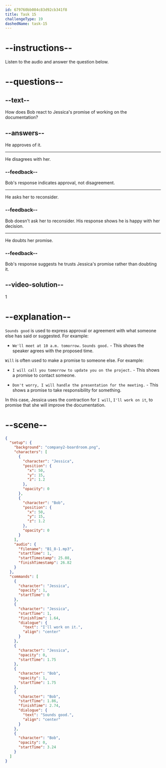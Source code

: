 ```yaml
---
id: 679760bb084c83d92cb341f8
title: Task 15
challengeType: 19
dashedName: task-15
---
```


<!-- (Audio) Jessica: I'll work on it. Bob: Sounds good. -->

# --instructions--

Listen to the audio and answer the question below.

# --questions--

## --text--

How does Bob react to Jessica's promise of working on the documentation?

## --answers--

He approves of it.

---

He disagrees with her.

### --feedback--

Bob's response indicates approval, not disagreement.

---

He asks her to reconsider.

### --feedback--

Bob doesn't ask her to reconsider. His response shows he is happy with her decision.

---

He doubts her promise.

### --feedback--

Bob's response suggests he trusts Jessica's promise rather than doubting it.

## --video-solution--

1

# --explanation--

`Sounds good` is used to express approval or agreement with what someone else has said or suggested. For example:  

- `We'll meet at 10 a.m. tomorrow.` `Sounds good.` - This shows the speaker agrees with the proposed time.

`Will` is often used to make a promise to someone else. For example:

- `I will call you tomorrow to update you on the project.` - This shows a promise to contact someone.

- `Don't worry, I will handle the presentation for the meeting.` - This shows a promise to take responsibility for something.

In this case, Jessica uses the contraction for `I will`, `I'll work on it`, to promise that she will improve the documentation.

# --scene--

```json
{
  "setup": {
    "background": "company2-boardroom.png",
    "characters": [
      {
        "character": "Jessica",
        "position": {
          "x": 50,
          "y": 15,
          "z": 1.2
        },
        "opacity": 0
      },
      {
        "character": "Bob",
        "position": {
          "x": 50,
          "y": 15,
          "z": 1.2
        },
        "opacity": 0
      }
    ],
    "audio": {
      "filename": "B1_8-1.mp3",
      "startTime": 1,
      "startTimestamp": 25.08,
      "finishTimestamp": 26.82
    }
  },
  "commands": [
    {
      "character": "Jessica",
      "opacity": 1,
      "startTime": 0
    },
    {
      "character": "Jessica",
      "startTime": 1,
      "finishTime": 1.64,
      "dialogue": {
        "text": "I'll work on it.",
        "align": "center"
      }
    },
    {
      "character": "Jessica",
      "opacity": 0,
      "startTime": 1.75
    },
    {
      "character": "Bob",
      "opacity": 1,
      "startTime": 1.75
    },
    {
      "character": "Bob",
      "startTime": 1.86,
      "finishTime": 2.74,
      "dialogue": {
        "text": "Sounds good.",
        "align": "center"
      }
    },
    {
      "character": "Bob",
      "opacity": 0,
      "startTime": 3.24
    }
  ]
}
```
